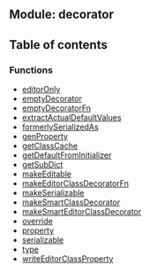 ## Module: decorator


<div class="table-of-content">
<h2> Table of contents </h2>


### Functions

- [editorOnly](docs/en/decorator/Function/editorOnly.md)
- [emptyDecorator](docs/en/decorator/Function/emptyDecorator.md)
- [emptyDecoratorFn](docs/en/decorator/Function/emptyDecoratorFn.md)
- [extractActualDefaultValues](docs/en/decorator/Function/extractActualDefaultValues.md)
- [formerlySerializedAs](docs/en/decorator/Function/formerlySerializedAs.md)
- [genProperty](docs/en/decorator/Function/genProperty.md)
- [getClassCache](docs/en/decorator/Function/getClassCache.md)
- [getDefaultFromInitializer](docs/en/decorator/Function/getDefaultFromInitializer.md)
- [getSubDict](docs/en/decorator/Function/getSubDict.md)
- [makeEditable](docs/en/decorator/Function/makeEditable.md)
- [makeEditorClassDecoratorFn](docs/en/decorator/Function/makeEditorClassDecoratorFn.md)
- [makeSerializable](docs/en/decorator/Function/makeSerializable.md)
- [makeSmartClassDecorator](docs/en/decorator/Function/makeSmartClassDecorator.md)
- [makeSmartEditorClassDecorator](docs/en/decorator/Function/makeSmartEditorClassDecorator.md)
- [override](docs/en/decorator/Function/override.md)
- [property](docs/en/decorator/Function/property.md)
- [serializable](docs/en/decorator/Function/serializable.md)
- [type](docs/en/decorator/Function/type.md)
- [writeEditorClassProperty](docs/en/decorator/Function/writeEditorClassProperty.md)

</div>
